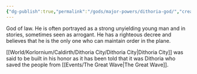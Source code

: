 ```yaml
---
{"dg-publish":true,"permalink":"/gods/major-powers/dithoria-god/","created":"2025-02-23T22:34:36.596-07:00"}
---
```



God of law. He is often portrayed as a strong unyielding young man and in stories, sometimes seen as arrogant. He has a righteous decree and believes that he is the only one who can maintain order in the plane.

[[World/Korlornium/Caldirth/Dithoria City/Dithoria City\|Dithoria City]] was said to be built in his honor as it has been told that it was Dithoria who saved the people from [[Events/The Great Wave\|The Great Wave]]. 
